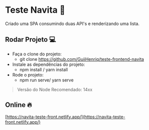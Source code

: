 
# Teste Navita :rocket:
Criado uma SPA consumindo duas API's e renderizando uma lista.

## Rodar Projeto :computer:

 - Faça o clone do projeto:
	 - git clone https://github.com/GuiiHenriq/teste-frontend-navita
 - Instale as dependências do projeto:
	 - npm install / yarn install
 - Rode o projeto:
	 - npm run serve/ yarn serve

> Versão do Node Recomendado: 14xx

## Online :fire:

[https://navita-teste-front.netlify.app/](https://navita-teste-front.netlify.app/)